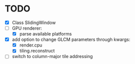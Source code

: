 # TODO
- [X] Class SlidingWindow
- [ ] GPU renderer:
    - [X] parse available platforms
- [X] add option to change GLCM parameters through kwargs:
    - [X] render.cpu
    - [X] tiling.reconstruct
- [ ] switch to column-major tile addressing